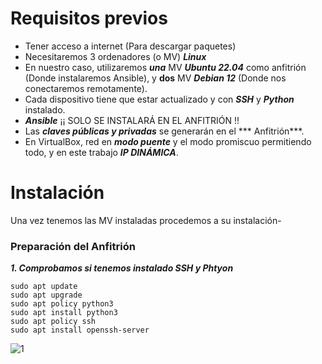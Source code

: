 # Requisitos previos

* Tener acceso a internet (Para descargar paquetes)
* Necesitaremos 3 ordenadores (o MV) ***Linux***
* En nuestro caso, utilizaremos ***una*** MV ***Ubuntu 22.04*** como anfitrión (Donde instalaremos Ansible), y **dos** MV ***Debian 12*** (Donde nos conectaremos remotamente).
* Cada dispositivo tiene que estar actualizado y con ***SSH*** y ***Python*** instalado.
* ***Ansible*** ¡¡ SOLO SE INSTALARÁ EN EL ANFITRIÓN !!
* Las ***claves públicas y privadas*** se generarán en el *** Anfitrión***.
* En VirtualBox, red en ***modo puente*** y el modo promiscuo permitiendo todo, y en este trabajo ***IP DINÁMICA***.

# Instalación

Una vez tenemos las MV instaladas procedemos a su instalación-

### Preparación del Anfitrión

***1. Comprobamos si tenemos instalado SSH y Phtyon***
```
sudo apt update
sudo apt upgrade
sudo apt policy python3
sudo apt install python3
sudo apt policy ssh
sudo apt install openssh-server

```
![1](/Ansible/Imagenes/1.PNG)
